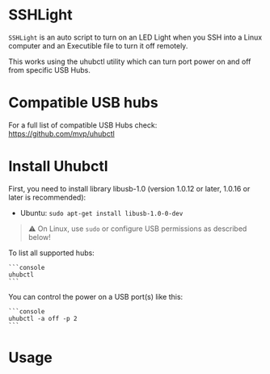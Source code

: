 # SSHLight
`SSHLight` is an auto script to turn on an LED Light when you SSH into a Linux computer and an Executible file to turn it off remotely.

This works using the uhubctl utility which can turn port power on and off from specific USB Hubs.

Compatible USB hubs
===================

For a full list of compatible USB Hubs check: https://github.com/mvp/uhubctl

Install Uhubctl
=========

First, you need to install library libusb-1.0 (version 1.0.12 or later, 1.0.16 or later is recommended):

* Ubuntu: `sudo apt-get install libusb-1.0-0-dev`

> :warning: On Linux, use `sudo` or configure USB permissions as described below!

To list all supported hubs:

    ```console
    uhubctl
    ```

You can control the power on a USB port(s) like this:

    ```console
    uhubctl -a off -p 2
    ```

Usage
=====

